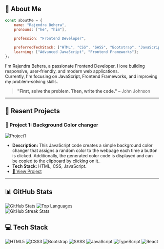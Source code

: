 ## 🚀 About Me

```javascript
const aboutMe = {
    name: "Rajendra Behera",
    pronouns: ["he", "him"],
    
    profession: "Frontend Developer",

    preferredTechStack: ["HTML", "CSS", "SASS", "Bootstrap", "JavaScript", "React"],
    learning: ["Advanced JavaScript", "Frontend Frameworks"];
};
```
I'm Rajendra Behera, a passionate Frontend Developer. I love building responsive, user-friendly, and modern web applications.  
Currently, I'm focusing on JavaScript, Frontend Frameworks, and improving my problem-solving skills.

> **"First, solve the problem. Then, write the code."** – John Johnson

---

## 📌 Resent Projects

### 🌟 Project 1: **Background Color changer**
![Project1](https://github.com/BRajendra10/JavaScript/blob/main/Background%20color%20changer/Background_color_changer.png)
- **Description:** This JavaScript code creates a simple background color changer that assigns a random color to the webpage each time a button is clicked. Additionally, the generated color code is displayed and can be copied to the clipboard by clicking on it..
- **Tech Stack:** HTML, CSS, JavaScript.
- [🔗 View Project](https://github.com/BRajendra10/JavaScript/tree/main/Background%20color%20changer)

---
## **📊 GitHub Stats**  

<div>
  <img src="https://github-readme-stats.vercel.app/api?username=BRajendra10&show_icons=true&theme=radical" alt="GitHub Stats"/>
  <img src="https://github-readme-stats.vercel.app/api/top-langs/?username=BRajendra10&layout=compact&theme=dracula" alt="Top Languages"/>
  <br>
  <img align="center" src="https://github-readme-streak-stats.herokuapp.com/?user=brajendra10&" alt="GitHub Streak Stats" />
</div>

## 💻 Tech Stack

![HTML5](https://img.shields.io/badge/html5-%23E34F26.svg?style=for-the-badge&logo=html5&logoColor=white) ![CSS3](https://img.shields.io/badge/css3-%231572B6.svg?style=for-the-badge&logo=css3&logoColor=white) ![Bootstrap](https://img.shields.io/badge/bootstrap-%23563D7C.svg?style=for-the-badge&logo=bootstrap&logoColor=white) ![SASS](https://img.shields.io/badge/SASS-hotpink.svg?style=for-the-badge&logo=SASS&logoColor=white) ![JavaScript](https://img.shields.io/badge/javascript-%23323330.svg?style=for-the-badge&logo=javascript&logoColor=%23F7DF1E) ![TypeScript](https://img.shields.io/badge/typescript-%23007ACC.svg?style=for-the-badge&logo=typescript&logoColor=white) ![React](https://img.shields.io/badge/react-%2320232a.svg?style=for-the-badge&logo=react&logoColor=%2361DAFB)

